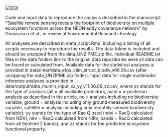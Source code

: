 [![DOI](https://zenodo.org/badge/DOI/10.5281/zenodo.13898192.svg)](https://doi.org/10.5281/zenodo.13898192)

Code and input data to reproduce the analysis described in the manuscript: "Satellite remote sensing reveals the footprint of biodiversity on multiple ecosystem functions across the NEON eddy covariance network" by Gomarasca et al., in review at Environmental Research: Ecology.

All analyses are described in meta_script.Rmd, including a listing of all scripts necessary to reproduce the results.
The data folder is included and should be unzipped from the data_UNZIPME.zip file. Individual README.txt files in the data folders link to the original
data repositories were all data can be found or calculated from.
Available data for the statistical analyses is provided in data/inter/data_efps_clim_struct_biodiv_v06.06.csv (after unzipping the data_UNZIPME.zip folder).
Input data for single multimodel inference analyses is provided in data/output/data_mumin_input_xx_yy_v11.06.06_zz.csv, 
where xx stands for the type of analysis (all = all available predictors, main = a-posteriori analysis as described in the article,
no = analysis including no biodiversity variable, ground = analysis including only ground-measured biodiversity variable,
satellite = analysis including only remotely-sensed biodiversity variable); yy stands for the type of Rao Q used (ndvi = RaoQ calculated from NDVI, nirv = RaoQ calculated from NIRv,
bands = RaoQ calculated from all Sentinel 2 bands); and zz stands for the predicted ecosystem functional property.
